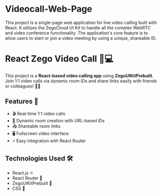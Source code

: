 # Videocall-Web-Page



This project is a single-page web application for live video calling built with React. It utilizes the ZegoCloud UI Kit to handle all the complex WebRTC and video conference functionality. The application's core feature is to allow users to start or join a video meeting by using a unique, shareable ID.

# React Zego Video Call 🎥💻

This project is a **React-based video calling app** using **ZegoUIKitPrebuilt**. Join 1:1 video calls via dynamic room IDs and share links easily with friends or colleagues! 🔗✨

## Features 🌟
- 🎬 Real-time 1:1 video calls
- 🔑 Dynamic room creation with URL-based IDs
- 📤 Shareable room links
- 🖥️ Fullscreen video interface
- ⚡ Easy integration with React Router

## Technologies Used 🛠️
- React.js ⚛️
- React Router 🧭
- ZegoUIKitPrebuilt 📡
- CSS 🎨


